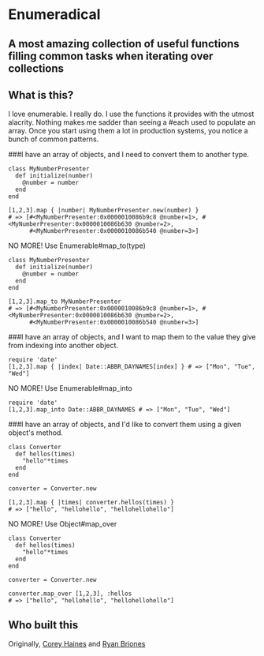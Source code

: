 # Enumeradical
## A most amazing collection of useful functions filling common tasks when iterating over collections

## What is this?
I love enumerable. I really do. I use the functions it provides with the utmost alacrity. Nothing makes me sadder than seeing a #each used to populate an array. Once you start using them a lot in production systems, you notice a bunch of common patterns.

###I have an array of objects, and I need to convert them to another type.

    class MyNumberPresenter
      def initialize(number)
        @number = number
      end
    end

    [1,2,3].map { |number| MyNumberPresenter.new(number) }
    # => [#<MyNumberPresenter:0x0000010086b9c8 @number=1>, #<MyNumberPresenter:0x0000010086b630 @number=2>,
          #<MyNumberPresenter:0x0000010086b540 @number=3>]

NO MORE! Use Enumerable#map_to(type)

    class MyNumberPresenter
      def initialize(number)
        @number = number
      end
    end

    [1,2,3].map_to MyNumberPresenter
    # => [#<MyNumberPresenter:0x0000010086b9c8 @number=1>, #<MyNumberPresenter:0x0000010086b630 @number=2>,
          #<MyNumberPresenter:0x0000010086b540 @number=3>]

###I have an array of objects, and I want to map them to the value they give from indexing into another object.

    require 'date'
    [1,2,3].map { |index| Date::ABBR_DAYNAMES[index] } # => ["Mon", "Tue", "Wed"]

NO MORE! Use Enumerable#map_into

    require 'date'
    [1,2,3].map_into Date::ABBR_DAYNAMES # => ["Mon", "Tue", "Wed"]


###I have an array of objects, and I'd like to convert them using a given object's method.

    class Converter
      def hellos(times)
        "hello"*times
      end
    end

    converter = Converter.new

    [1,2,3].map { |times| converter.hellos(times) }
    # => ["hello", "hellohello", "hellohellohello"]

NO MORE! Use Object#map_over

    class Converter
      def hellos(times)
        "hello"*times
      end
    end

    converter = Converter.new

    converter.map_over [1,2,3], :hellos
    # => ["hello", "hellohello", "hellohellohello"]


## Who built this
Originally, [Corey Haines](http://github.com/coreyhaines) and [Ryan Briones](http://github.com/ryanbriones)
